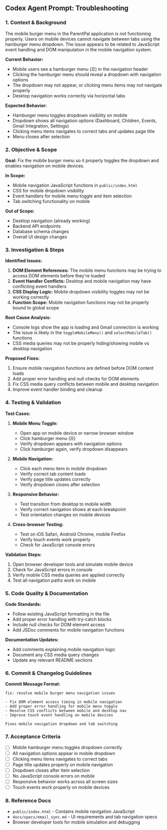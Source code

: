 
## Codex Agent Prompt: Troubleshooting

### 1. Context & Background

The mobile burger menu in the ParentPal application is not functioning properly. Users on mobile devices cannot navigate between tabs using the hamburger menu dropdown. The issue appears to be related to JavaScript event handling and DOM manipulation in the mobile navigation system.

**Current Behavior:**
- Mobile users see a hamburger menu (☰) in the navigation header
- Clicking the hamburger menu should reveal a dropdown with navigation options
- The dropdown may not appear, or clicking menu items may not navigate properly
- Desktop navigation works correctly via horizontal tabs

**Expected Behavior:**
- Hamburger menu toggles dropdown visibility on mobile
- Dropdown shows all navigation options (Dashboard, Children, Events, Gmail Integration, Settings)
- Clicking menu items navigates to correct tabs and updates page title
- Menu closes after selection

### 2. Objective & Scope

**Goal:** Fix the mobile burger menu so it properly toggles the dropdown and enables navigation on mobile devices.

**In Scope:**
- Mobile navigation JavaScript functions in `public/index.html`
- CSS for mobile dropdown visibility
- Event handlers for mobile menu toggle and item selection
- Tab switching functionality on mobile

**Out of Scope:**
- Desktop navigation (already working)
- Backend API endpoints
- Database schema changes
- Overall UI design changes

### 3. Investigation & Steps

**Identified Issues:**
1. **DOM Element References:** The mobile menu functions may be trying to access DOM elements before they're loaded
2. **Event Handler Conflicts:** Desktop and mobile navigation may have conflicting event handlers
3. **CSS Display Logic:** Mobile dropdown visibility toggles may not be working correctly
4. **Function Scope:** Mobile navigation functions may not be properly bound to global scope

**Root Cause Analysis:**
- Console logs show the app is loading and Gmail connection is working
- The issue is likely in the `toggleMobileMenu()` and `selectMobileTab()` functions
- CSS media queries may not be properly hiding/showing mobile vs desktop navigation

**Proposed Fixes:**
1. Ensure mobile navigation functions are defined before DOM content loads
2. Add proper error handling and null checks for DOM elements
3. Fix CSS media query conflicts between mobile and desktop navigation
4. Improve event handler binding and cleanup

### 4. Testing & Validation

**Test Cases:**
1. **Mobile Menu Toggle:**
   - Open app on mobile device or narrow browser window
   - Click hamburger menu (☰)
   - Verify dropdown appears with navigation options
   - Click hamburger again, verify dropdown disappears

2. **Mobile Navigation:**
   - Click each menu item in mobile dropdown
   - Verify correct tab content loads
   - Verify page title updates correctly
   - Verify dropdown closes after selection

3. **Responsive Behavior:**
   - Test transition from desktop to mobile width
   - Verify correct navigation shows at each breakpoint
   - Test orientation changes on mobile devices

4. **Cross-browser Testing:**
   - Test on iOS Safari, Android Chrome, mobile Firefox
   - Verify touch events work properly
   - Check for JavaScript console errors

**Validation Steps:**
1. Open browser developer tools and simulate mobile device
2. Check for JavaScript errors in console
3. Verify mobile CSS media queries are applied correctly
4. Test all navigation paths work on mobile

### 5. Code Quality & Documentation

**Code Standards:**
- Follow existing JavaScript formatting in the file
- Add proper error handling with try-catch blocks
- Include null checks for DOM element access
- Add JSDoc comments for mobile navigation functions

**Documentation Updates:**
- Add comments explaining mobile navigation logic
- Document any CSS media query changes
- Update any relevant README sections

### 6. Commit & Changelog Guidelines

**Commit Message Format:**
```
fix: resolve mobile burger menu navigation issues

- Fix DOM element access timing in mobile navigation
- Add proper error handling for mobile menu toggle
- Resolve CSS conflicts between mobile and desktop nav
- Improve touch event handling on mobile devices

Fixes mobile navigation dropdown and tab switching
```

### 7. Acceptance Criteria

- [ ] Mobile hamburger menu toggles dropdown correctly
- [ ] All navigation options appear in mobile dropdown
- [ ] Clicking menu items navigates to correct tabs
- [ ] Page title updates properly on mobile navigation
- [ ] Dropdown closes after item selection
- [ ] No JavaScript console errors on mobile
- [ ] Responsive behavior works across all screen sizes
- [ ] Touch events work properly on mobile devices

### 8. Reference Docs

- `public/index.html` - Contains mobile navigation JavaScript
- `docs/specs/email_sync.md` - UI requirements and tab navigation specs
- Browser developer tools for mobile simulation and debugging
